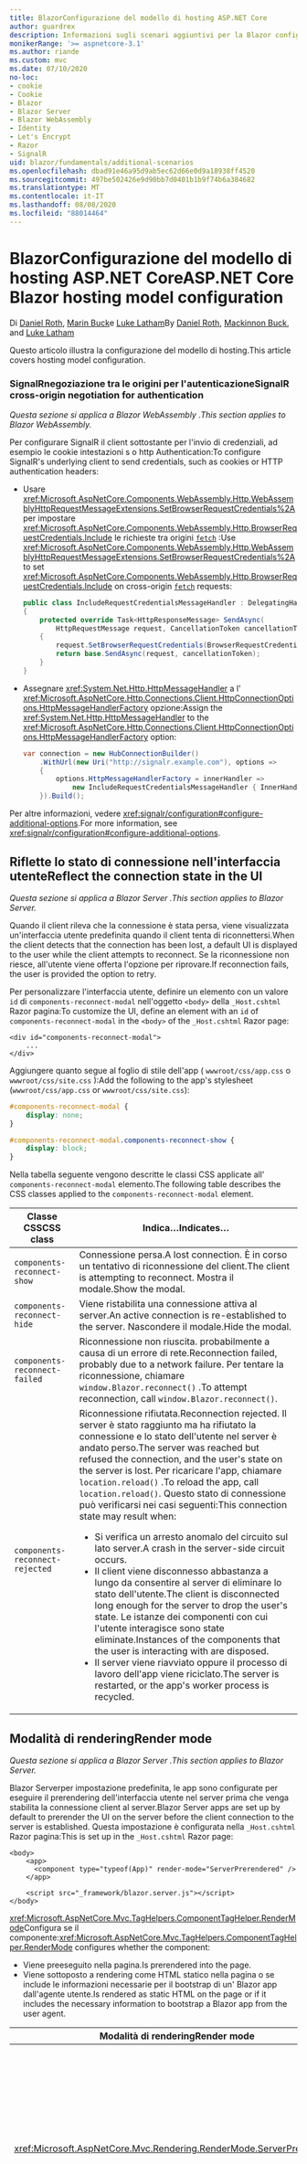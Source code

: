 ```yaml
---
title: BlazorConfigurazione del modello di hosting ASP.NET Core
author: guardrex
description: Informazioni sugli scenari aggiuntivi per la Blazor configurazione del modello di hosting di ASP.NET Core.
monikerRange: '>= aspnetcore-3.1'
ms.author: riande
ms.custom: mvc
ms.date: 07/10/2020
no-loc:
- cookie
- Cookie
- Blazor
- Blazor Server
- Blazor WebAssembly
- Identity
- Let's Encrypt
- Razor
- SignalR
uid: blazor/fundamentals/additional-scenarios
ms.openlocfilehash: dbad91e46a95d9ab5ec62d66e0d9a18938ff4520
ms.sourcegitcommit: 497be502426e9d90bb7d0401b1b9f74b6a384682
ms.translationtype: MT
ms.contentlocale: it-IT
ms.lasthandoff: 08/08/2020
ms.locfileid: "88014464"
---
```

# <a name="aspnet-core-no-locblazor-hosting-model-configuration"></a><span data-ttu-id="0ab3b-103">BlazorConfigurazione del modello di hosting ASP.NET Core</span><span class="sxs-lookup"><span data-stu-id="0ab3b-103">ASP.NET Core Blazor hosting model configuration</span></span>

<span data-ttu-id="0ab3b-104">Di [Daniel Roth](https://github.com/danroth27), [Marin Buck](https://github.com/MackinnonBuck)e [Luke Latham](https://github.com/guardrex)</span><span class="sxs-lookup"><span data-stu-id="0ab3b-104">By [Daniel Roth](https://github.com/danroth27), [Mackinnon Buck](https://github.com/MackinnonBuck), and [Luke Latham](https://github.com/guardrex)</span></span>

<span data-ttu-id="0ab3b-105">Questo articolo illustra la configurazione del modello di hosting.</span><span class="sxs-lookup"><span data-stu-id="0ab3b-105">This article covers hosting model configuration.</span></span>

### <a name="no-locsignalr-cross-origin-negotiation-for-authentication"></a><span data-ttu-id="0ab3b-106">SignalRnegoziazione tra le origini per l'autenticazione</span><span class="sxs-lookup"><span data-stu-id="0ab3b-106">SignalR cross-origin negotiation for authentication</span></span>

<span data-ttu-id="0ab3b-107">*Questa sezione si applica a Blazor WebAssembly .*</span><span class="sxs-lookup"><span data-stu-id="0ab3b-107">*This section applies to Blazor WebAssembly.*</span></span>

<span data-ttu-id="0ab3b-108">Per configurare SignalR il client sottostante per l'invio di credenziali, ad esempio le cookie intestazioni s o http Authentication:</span><span class="sxs-lookup"><span data-stu-id="0ab3b-108">To configure SignalR's underlying client to send credentials, such as cookies or HTTP authentication headers:</span></span>

* <span data-ttu-id="0ab3b-109">Usare <xref:Microsoft.AspNetCore.Components.WebAssembly.Http.WebAssemblyHttpRequestMessageExtensions.SetBrowserRequestCredentials%2A> per impostare <xref:Microsoft.AspNetCore.Components.WebAssembly.Http.BrowserRequestCredentials.Include> le richieste tra origini [`fetch`](https://developer.mozilla.org/docs/Web/API/Fetch_API/Using_Fetch) :</span><span class="sxs-lookup"><span data-stu-id="0ab3b-109">Use <xref:Microsoft.AspNetCore.Components.WebAssembly.Http.WebAssemblyHttpRequestMessageExtensions.SetBrowserRequestCredentials%2A> to set <xref:Microsoft.AspNetCore.Components.WebAssembly.Http.BrowserRequestCredentials.Include> on cross-origin [`fetch`](https://developer.mozilla.org/docs/Web/API/Fetch_API/Using_Fetch) requests:</span></span>

  ```csharp
  public class IncludeRequestCredentialsMessageHandler : DelegatingHandler
  {
      protected override Task<HttpResponseMessage> SendAsync(
          HttpRequestMessage request, CancellationToken cancellationToken)
      {
          request.SetBrowserRequestCredentials(BrowserRequestCredentials.Include);
          return base.SendAsync(request, cancellationToken);
      }
  }
  ```

* <span data-ttu-id="0ab3b-110">Assegnare <xref:System.Net.Http.HttpMessageHandler> a l' <xref:Microsoft.AspNetCore.Http.Connections.Client.HttpConnectionOptions.HttpMessageHandlerFactory> opzione:</span><span class="sxs-lookup"><span data-stu-id="0ab3b-110">Assign the <xref:System.Net.Http.HttpMessageHandler> to the <xref:Microsoft.AspNetCore.Http.Connections.Client.HttpConnectionOptions.HttpMessageHandlerFactory> option:</span></span>

  ```csharp
  var connection = new HubConnectionBuilder()
      .WithUrl(new Uri("http://signalr.example.com"), options =>
      {
          options.HttpMessageHandlerFactory = innerHandler => 
              new IncludeRequestCredentialsMessageHandler { InnerHandler = innerHandler };
      }).Build();
  ```

<span data-ttu-id="0ab3b-111">Per altre informazioni, vedere <xref:signalr/configuration#configure-additional-options>.</span><span class="sxs-lookup"><span data-stu-id="0ab3b-111">For more information, see <xref:signalr/configuration#configure-additional-options>.</span></span>

## <a name="reflect-the-connection-state-in-the-ui"></a><span data-ttu-id="0ab3b-112">Riflette lo stato di connessione nell'interfaccia utente</span><span class="sxs-lookup"><span data-stu-id="0ab3b-112">Reflect the connection state in the UI</span></span>

<span data-ttu-id="0ab3b-113">*Questa sezione si applica a Blazor Server .*</span><span class="sxs-lookup"><span data-stu-id="0ab3b-113">*This section applies to Blazor Server.*</span></span>

<span data-ttu-id="0ab3b-114">Quando il client rileva che la connessione è stata persa, viene visualizzata un'interfaccia utente predefinita quando il client tenta di riconnettersi.</span><span class="sxs-lookup"><span data-stu-id="0ab3b-114">When the client detects that the connection has been lost, a default UI is displayed to the user while the client attempts to reconnect.</span></span> <span data-ttu-id="0ab3b-115">Se la riconnessione non riesce, all'utente viene offerta l'opzione per riprovare.</span><span class="sxs-lookup"><span data-stu-id="0ab3b-115">If reconnection fails, the user is provided the option to retry.</span></span>

<span data-ttu-id="0ab3b-116">Per personalizzare l'interfaccia utente, definire un elemento con un valore `id` di `components-reconnect-modal` nell'oggetto `<body>` della `_Host.cshtml` Razor pagina:</span><span class="sxs-lookup"><span data-stu-id="0ab3b-116">To customize the UI, define an element with an `id` of `components-reconnect-modal` in the `<body>` of the `_Host.cshtml` Razor page:</span></span>

```cshtml
<div id="components-reconnect-modal">
    ...
</div>
```

<span data-ttu-id="0ab3b-117">Aggiungere quanto segue al foglio di stile dell'app ( `wwwroot/css/app.css` o `wwwroot/css/site.css` ):</span><span class="sxs-lookup"><span data-stu-id="0ab3b-117">Add the following to the app's stylesheet (`wwwroot/css/app.css` or `wwwroot/css/site.css`):</span></span>

```css
#components-reconnect-modal {
    display: none;
}

#components-reconnect-modal.components-reconnect-show {
    display: block;
}
```

<span data-ttu-id="0ab3b-118">Nella tabella seguente vengono descritte le classi CSS applicate all' `components-reconnect-modal` elemento.</span><span class="sxs-lookup"><span data-stu-id="0ab3b-118">The following table describes the CSS classes applied to the `components-reconnect-modal` element.</span></span>

| <span data-ttu-id="0ab3b-119">Classe CSS</span><span class="sxs-lookup"><span data-stu-id="0ab3b-119">CSS class</span></span>                       | <span data-ttu-id="0ab3b-120">Indica&hellip;</span><span class="sxs-lookup"><span data-stu-id="0ab3b-120">Indicates&hellip;</span></span> |
| ------------------------------- | ----------------- |
| `components-reconnect-show`     | <span data-ttu-id="0ab3b-121">Connessione persa.</span><span class="sxs-lookup"><span data-stu-id="0ab3b-121">A lost connection.</span></span> <span data-ttu-id="0ab3b-122">È in corso un tentativo di riconnessione del client.</span><span class="sxs-lookup"><span data-stu-id="0ab3b-122">The client is attempting to reconnect.</span></span> <span data-ttu-id="0ab3b-123">Mostra il modale.</span><span class="sxs-lookup"><span data-stu-id="0ab3b-123">Show the modal.</span></span> |
| `components-reconnect-hide`     | <span data-ttu-id="0ab3b-124">Viene ristabilita una connessione attiva al server.</span><span class="sxs-lookup"><span data-stu-id="0ab3b-124">An active connection is re-established to the server.</span></span> <span data-ttu-id="0ab3b-125">Nascondere il modale.</span><span class="sxs-lookup"><span data-stu-id="0ab3b-125">Hide the modal.</span></span> |
| `components-reconnect-failed`   | <span data-ttu-id="0ab3b-126">Riconnessione non riuscita. probabilmente a causa di un errore di rete.</span><span class="sxs-lookup"><span data-stu-id="0ab3b-126">Reconnection failed, probably due to a network failure.</span></span> <span data-ttu-id="0ab3b-127">Per tentare la riconnessione, chiamare `window.Blazor.reconnect()` .</span><span class="sxs-lookup"><span data-stu-id="0ab3b-127">To attempt reconnection, call `window.Blazor.reconnect()`.</span></span> |
| `components-reconnect-rejected` | <span data-ttu-id="0ab3b-128">Riconnessione rifiutata.</span><span class="sxs-lookup"><span data-stu-id="0ab3b-128">Reconnection rejected.</span></span> <span data-ttu-id="0ab3b-129">Il server è stato raggiunto ma ha rifiutato la connessione e lo stato dell'utente nel server è andato perso.</span><span class="sxs-lookup"><span data-stu-id="0ab3b-129">The server was reached but refused the connection, and the user's state on the server is lost.</span></span> <span data-ttu-id="0ab3b-130">Per ricaricare l'app, chiamare `location.reload()` .</span><span class="sxs-lookup"><span data-stu-id="0ab3b-130">To reload the app, call `location.reload()`.</span></span> <span data-ttu-id="0ab3b-131">Questo stato di connessione può verificarsi nei casi seguenti:</span><span class="sxs-lookup"><span data-stu-id="0ab3b-131">This connection state may result when:</span></span><ul><li><span data-ttu-id="0ab3b-132">Si verifica un arresto anomalo del circuito sul lato server.</span><span class="sxs-lookup"><span data-stu-id="0ab3b-132">A crash in the server-side circuit occurs.</span></span></li><li><span data-ttu-id="0ab3b-133">Il client viene disconnesso abbastanza a lungo da consentire al server di eliminare lo stato dell'utente.</span><span class="sxs-lookup"><span data-stu-id="0ab3b-133">The client is disconnected long enough for the server to drop the user's state.</span></span> <span data-ttu-id="0ab3b-134">Le istanze dei componenti con cui l'utente interagisce sono state eliminate.</span><span class="sxs-lookup"><span data-stu-id="0ab3b-134">Instances of the components that the user is interacting with are disposed.</span></span></li><li><span data-ttu-id="0ab3b-135">Il server viene riavviato oppure il processo di lavoro dell'app viene riciclato.</span><span class="sxs-lookup"><span data-stu-id="0ab3b-135">The server is restarted, or the app's worker process is recycled.</span></span></li></ul> |

## <a name="render-mode"></a><span data-ttu-id="0ab3b-136">Modalità di rendering</span><span class="sxs-lookup"><span data-stu-id="0ab3b-136">Render mode</span></span>

<span data-ttu-id="0ab3b-137">*Questa sezione si applica a Blazor Server .*</span><span class="sxs-lookup"><span data-stu-id="0ab3b-137">*This section applies to Blazor Server.*</span></span>

<span data-ttu-id="0ab3b-138">Blazor Serverper impostazione predefinita, le app sono configurate per eseguire il prerendering dell'interfaccia utente nel server prima che venga stabilita la connessione client al server.</span><span class="sxs-lookup"><span data-stu-id="0ab3b-138">Blazor Server apps are set up by default to prerender the UI on the server before the client connection to the server is established.</span></span> <span data-ttu-id="0ab3b-139">Questa impostazione è configurata nella `_Host.cshtml` Razor pagina:</span><span class="sxs-lookup"><span data-stu-id="0ab3b-139">This is set up in the `_Host.cshtml` Razor page:</span></span>

```cshtml
<body>
    <app>
      <component type="typeof(App)" render-mode="ServerPrerendered" />
    </app>

    <script src="_framework/blazor.server.js"></script>
</body>
```

<span data-ttu-id="0ab3b-140"><xref:Microsoft.AspNetCore.Mvc.TagHelpers.ComponentTagHelper.RenderMode>Configura se il componente:</span><span class="sxs-lookup"><span data-stu-id="0ab3b-140"><xref:Microsoft.AspNetCore.Mvc.TagHelpers.ComponentTagHelper.RenderMode> configures whether the component:</span></span>

* <span data-ttu-id="0ab3b-141">Viene preeseguito nella pagina.</span><span class="sxs-lookup"><span data-stu-id="0ab3b-141">Is prerendered into the page.</span></span>
* <span data-ttu-id="0ab3b-142">Viene sottoposto a rendering come HTML statico nella pagina o se include le informazioni necessarie per il bootstrap di un' Blazor app dall'agente utente.</span><span class="sxs-lookup"><span data-stu-id="0ab3b-142">Is rendered as static HTML on the page or if it includes the necessary information to bootstrap a Blazor app from the user agent.</span></span>

| <span data-ttu-id="0ab3b-143">Modalità di rendering</span><span class="sxs-lookup"><span data-stu-id="0ab3b-143">Render mode</span></span> | <span data-ttu-id="0ab3b-144">Descrizione</span><span class="sxs-lookup"><span data-stu-id="0ab3b-144">Description</span></span> |
| --- | --- |
| <xref:Microsoft.AspNetCore.Mvc.Rendering.RenderMode.ServerPrerendered> | <span data-ttu-id="0ab3b-145">Esegue il rendering del componente in HTML statico e include un marcatore per un' Blazor Server app.</span><span class="sxs-lookup"><span data-stu-id="0ab3b-145">Renders the component into static HTML and includes a marker for a Blazor Server app.</span></span> <span data-ttu-id="0ab3b-146">Quando l'agente utente viene avviato, questo marcatore viene usato per il bootstrap di un' Blazor app.</span><span class="sxs-lookup"><span data-stu-id="0ab3b-146">When the user-agent starts, this marker is used to bootstrap a Blazor app.</span></span> |
| <xref:Microsoft.AspNetCore.Mvc.Rendering.RenderMode.Server> | <span data-ttu-id="0ab3b-147">Esegue il rendering di un marcatore per un' Blazor Server app.</span><span class="sxs-lookup"><span data-stu-id="0ab3b-147">Renders a marker for a Blazor Server app.</span></span> <span data-ttu-id="0ab3b-148">L'output del componente non è incluso.</span><span class="sxs-lookup"><span data-stu-id="0ab3b-148">Output from the component isn't included.</span></span> <span data-ttu-id="0ab3b-149">Quando l'agente utente viene avviato, questo marcatore viene usato per il bootstrap di un' Blazor app.</span><span class="sxs-lookup"><span data-stu-id="0ab3b-149">When the user-agent starts, this marker is used to bootstrap a Blazor app.</span></span> |
| <xref:Microsoft.AspNetCore.Mvc.Rendering.RenderMode.Static> | <span data-ttu-id="0ab3b-150">Esegue il rendering del componente in HTML statico.</span><span class="sxs-lookup"><span data-stu-id="0ab3b-150">Renders the component into static HTML.</span></span> |

<span data-ttu-id="0ab3b-151">Il rendering dei componenti server da una pagina HTML statica non è supportato.</span><span class="sxs-lookup"><span data-stu-id="0ab3b-151">Rendering server components from a static HTML page isn't supported.</span></span>

## <a name="configure-the-no-locsignalr-client-for-no-locblazor-server-apps"></a><span data-ttu-id="0ab3b-152">Configurare il SignalR client per le Blazor Server app</span><span class="sxs-lookup"><span data-stu-id="0ab3b-152">Configure the SignalR client for Blazor Server apps</span></span>

<span data-ttu-id="0ab3b-153">*Questa sezione si applica a Blazor Server .*</span><span class="sxs-lookup"><span data-stu-id="0ab3b-153">*This section applies to Blazor Server.*</span></span>

<span data-ttu-id="0ab3b-154">Configurare il SignalR client usato dalle Blazor Server app nel `Pages/_Host.cshtml` file.</span><span class="sxs-lookup"><span data-stu-id="0ab3b-154">Configure the SignalR client used by Blazor Server apps in the `Pages/_Host.cshtml` file.</span></span> <span data-ttu-id="0ab3b-155">Inserire uno script che chiami `Blazor.start` dopo lo `_framework/blazor.server.js` script e all'interno del `</body>` tag.</span><span class="sxs-lookup"><span data-stu-id="0ab3b-155">Place a script that calls `Blazor.start` after the `_framework/blazor.server.js` script and inside the `</body>` tag.</span></span>

### <a name="logging"></a><span data-ttu-id="0ab3b-156">Registrazione</span><span class="sxs-lookup"><span data-stu-id="0ab3b-156">Logging</span></span>

<span data-ttu-id="0ab3b-157">Per configurare la SignalR registrazione del client:</span><span class="sxs-lookup"><span data-stu-id="0ab3b-157">To configure SignalR client logging:</span></span>

* <span data-ttu-id="0ab3b-158">Aggiungere un `autostart="false"` attributo al `<script>` tag per lo `blazor.server.js` script.</span><span class="sxs-lookup"><span data-stu-id="0ab3b-158">Add an `autostart="false"` attribute to the `<script>` tag for the `blazor.server.js` script.</span></span>
* <span data-ttu-id="0ab3b-159">Passare un oggetto di configurazione ( `configureSignalR` ) che chiama `configureLogging` con il livello di registrazione nel generatore client.</span><span class="sxs-lookup"><span data-stu-id="0ab3b-159">Pass in a configuration object (`configureSignalR`) that calls `configureLogging` with the log level on the client builder.</span></span>

```cshtml
    ...

    <script autostart="false" src="_framework/blazor.server.js"></script>
    <script>
      Blazor.start({
        configureSignalR: function (builder) {
          builder.configureLogging("information");
        }
      });
    </script>
</body>
```

<span data-ttu-id="0ab3b-160">Nell'esempio precedente, `information` è equivalente a un livello di log di <xref:Microsoft.Extensions.Logging.LogLevel.Information?displayProperty=nameWithType> .</span><span class="sxs-lookup"><span data-stu-id="0ab3b-160">In the preceding example, `information` is equivalent to a log level of <xref:Microsoft.Extensions.Logging.LogLevel.Information?displayProperty=nameWithType>.</span></span>

### <a name="modify-the-reconnection-handler"></a><span data-ttu-id="0ab3b-161">Modificare il gestore di riconnessione</span><span class="sxs-lookup"><span data-stu-id="0ab3b-161">Modify the reconnection handler</span></span>

<span data-ttu-id="0ab3b-162">Gli eventi di connessione del circuito del gestore di riconnessione possono essere modificati per comportamenti personalizzati, ad esempio:</span><span class="sxs-lookup"><span data-stu-id="0ab3b-162">The reconnection handler's circuit connection events can be modified for custom behaviors, such as:</span></span>

* <span data-ttu-id="0ab3b-163">Per inviare una notifica all'utente se la connessione viene eliminata.</span><span class="sxs-lookup"><span data-stu-id="0ab3b-163">To notify the user if the connection is dropped.</span></span>
* <span data-ttu-id="0ab3b-164">Per eseguire la registrazione (dal client) quando si connette un circuito.</span><span class="sxs-lookup"><span data-stu-id="0ab3b-164">To perform logging (from the client) when a circuit is connected.</span></span>

<span data-ttu-id="0ab3b-165">Per modificare gli eventi di connessione:</span><span class="sxs-lookup"><span data-stu-id="0ab3b-165">To modify the connection events:</span></span>

* <span data-ttu-id="0ab3b-166">Aggiungere un `autostart="false"` attributo al `<script>` tag per lo `blazor.server.js` script.</span><span class="sxs-lookup"><span data-stu-id="0ab3b-166">Add an `autostart="false"` attribute to the `<script>` tag for the `blazor.server.js` script.</span></span>
* <span data-ttu-id="0ab3b-167">Registra i callback per le modifiche della connessione per le connessioni eliminate ( `onConnectionDown` ) e le connessioni stabilite/ristabilite ( `onConnectionUp` ).</span><span class="sxs-lookup"><span data-stu-id="0ab3b-167">Register callbacks for connection changes for dropped connections (`onConnectionDown`) and established/re-established connections (`onConnectionUp`).</span></span> <span data-ttu-id="0ab3b-168">**Entrambi** `onConnectionDown` `onConnectionUp`è necessario specificare e.</span><span class="sxs-lookup"><span data-stu-id="0ab3b-168">**Both** `onConnectionDown` and `onConnectionUp` must be specified.</span></span>

```cshtml
    ...

    <script autostart="false" src="_framework/blazor.server.js"></script>
    <script>
      Blazor.start({
        reconnectionHandler: {
          onConnectionDown: (options, error) => console.error(error);
          onConnectionUp: () => console.log("Up, up, and away!");
        }
      });
    </script>
</body>
```

### <a name="adjust-the-reconnection-retry-count-and-interval"></a><span data-ttu-id="0ab3b-169">Modificare il numero di tentativi di riconnessione e l'intervallo</span><span class="sxs-lookup"><span data-stu-id="0ab3b-169">Adjust the reconnection retry count and interval</span></span>

<span data-ttu-id="0ab3b-170">Per modificare il numero di tentativi di riconnessione e l'intervallo:</span><span class="sxs-lookup"><span data-stu-id="0ab3b-170">To adjust the reconnection retry count and interval:</span></span>

* <span data-ttu-id="0ab3b-171">Aggiungere un `autostart="false"` attributo al `<script>` tag per lo `blazor.server.js` script.</span><span class="sxs-lookup"><span data-stu-id="0ab3b-171">Add an `autostart="false"` attribute to the `<script>` tag for the `blazor.server.js` script.</span></span>
* <span data-ttu-id="0ab3b-172">Impostare il numero di tentativi ( `maxRetries` ) e il periodo di tempo in millisecondi consentiti per ogni nuovo tentativo ( `retryIntervalMilliseconds` ).</span><span class="sxs-lookup"><span data-stu-id="0ab3b-172">Set the number of retries (`maxRetries`) and period in milliseconds permitted for each retry attempt (`retryIntervalMilliseconds`).</span></span>

```cshtml
    ...

    <script autostart="false" src="_framework/blazor.server.js"></script>
    <script>
      Blazor.start({
        reconnectionOptions: {
          maxRetries: 3,
          retryIntervalMilliseconds: 2000
        }
      });
    </script>
</body>
```

### <a name="hide-or-replace-the-reconnection-display"></a><span data-ttu-id="0ab3b-173">Nascondi o Sostituisci la visualizzazione di riconnessione</span><span class="sxs-lookup"><span data-stu-id="0ab3b-173">Hide or replace the reconnection display</span></span>

<span data-ttu-id="0ab3b-174">Per nascondere la visualizzazione della riconnessione:</span><span class="sxs-lookup"><span data-stu-id="0ab3b-174">To hide the reconnection display:</span></span>

* <span data-ttu-id="0ab3b-175">Aggiungere un `autostart="false"` attributo al `<script>` tag per lo `blazor.server.js` script.</span><span class="sxs-lookup"><span data-stu-id="0ab3b-175">Add an `autostart="false"` attribute to the `<script>` tag for the `blazor.server.js` script.</span></span>
* <span data-ttu-id="0ab3b-176">Impostare il gestore di riconnessione `_reconnectionDisplay` su un oggetto vuoto ( `{}` o `new Object()` ).</span><span class="sxs-lookup"><span data-stu-id="0ab3b-176">Set the reconnection handler's `_reconnectionDisplay` to an empty object (`{}` or `new Object()`).</span></span>

```cshtml
    ...

    <script autostart="false" src="_framework/blazor.server.js"></script>
    <script>
      window.addEventListener('beforeunload', function () {
        Blazor.defaultReconnectionHandler._reconnectionDisplay = {};
      });
    </script>
</body>
```

<span data-ttu-id="0ab3b-177">Per sostituire la visualizzazione della riconnessione, impostare `_reconnectionDisplay` nell'esempio precedente sull'elemento per la visualizzazione:</span><span class="sxs-lookup"><span data-stu-id="0ab3b-177">To replace the reconnection display, set `_reconnectionDisplay` in the preceding example to the element for display:</span></span>

```javascript
Blazor.defaultReconnectionHandler._reconnectionDisplay = 
  document.getElementById("{ELEMENT ID}");
```

<span data-ttu-id="0ab3b-178">Il segnaposto `{ELEMENT ID}` è l'ID dell'elemento HTML da visualizzare.</span><span class="sxs-lookup"><span data-stu-id="0ab3b-178">The placeholder `{ELEMENT ID}` is the ID of the HTML element to display.</span></span>

## <a name="influence-html-head-tag-elements"></a><span data-ttu-id="0ab3b-179">Influenza `<head>` elementi tag HTML</span><span class="sxs-lookup"><span data-stu-id="0ab3b-179">Influence HTML `<head>` tag elements</span></span>

<span data-ttu-id="0ab3b-180">*Questa sezione si applica alla prossima versione di ASP.NET Core 5,0 di Blazor WebAssembly e Blazor Server .*</span><span class="sxs-lookup"><span data-stu-id="0ab3b-180">*This section applies to the upcoming ASP.NET Core 5.0 release of Blazor WebAssembly and Blazor Server.*</span></span>

<span data-ttu-id="0ab3b-181">Quando viene eseguito il rendering, i `Title` `Link` componenti, e `Meta` aggiungono o aggiornano i dati negli `<head>` elementi tag HTML:</span><span class="sxs-lookup"><span data-stu-id="0ab3b-181">When rendered, the `Title`, `Link`, and `Meta` components add or update data in the HTML `<head>` tag elements:</span></span>

```razor
@using Microsoft.AspNetCore.Components.Web.Extensions.Head

<Title Value="{TITLE}" />
<Link href="{URL}" rel="stylesheet" />
<Meta content="{DESCRIPTION}" name="description" />
```

<span data-ttu-id="0ab3b-182">Nell'esempio precedente, i segnaposto per `{TITLE}` , `{URL}` e `{DESCRIPTION}` sono valori stringa, Razor variabili o Razor espressioni.</span><span class="sxs-lookup"><span data-stu-id="0ab3b-182">In the preceding example, placeholders for `{TITLE}`, `{URL}`, and `{DESCRIPTION}` are string values, Razor variables, or Razor expressions.</span></span>

<span data-ttu-id="0ab3b-183">Si applicano le seguenti caratteristiche:</span><span class="sxs-lookup"><span data-stu-id="0ab3b-183">The following characteristics apply:</span></span>

* <span data-ttu-id="0ab3b-184">Il prerendering lato server è supportato.</span><span class="sxs-lookup"><span data-stu-id="0ab3b-184">Server-side prerendering is supported.</span></span>
* <span data-ttu-id="0ab3b-185">Il `Value` parametro è l'unico parametro valido per il `Title` componente.</span><span class="sxs-lookup"><span data-stu-id="0ab3b-185">The `Value` parameter is the only valid parameter for the `Title` component.</span></span>
* <span data-ttu-id="0ab3b-186">Gli attributi HTML forniti ai `Meta` `Link` componenti e vengono acquisiti in [attributi aggiuntivi](xref:blazor/components/index#attribute-splatting-and-arbitrary-parameters) e passati al tag HTML sottoposto a rendering.</span><span class="sxs-lookup"><span data-stu-id="0ab3b-186">HTML attributes provided to the `Meta` and `Link` components are captured in [additional attributes](xref:blazor/components/index#attribute-splatting-and-arbitrary-parameters) and passed through to the rendered HTML tag.</span></span>
* <span data-ttu-id="0ab3b-187">Per più `Title` componenti, il titolo della pagina riflette l'oggetto `Value` dell'ultimo componente di cui è stato `Title` eseguito il rendering.</span><span class="sxs-lookup"><span data-stu-id="0ab3b-187">For multiple `Title` components, the title of the page reflects the `Value` of the last `Title` component rendered.</span></span>
* <span data-ttu-id="0ab3b-188">Se più `Meta` `Link` componenti o sono inclusi con attributi identici, esiste esattamente un tag HTML sottoposto a rendering per ogni `Meta` `Link` componente o.</span><span class="sxs-lookup"><span data-stu-id="0ab3b-188">If multiple `Meta` or `Link` components are included with identical attributes, there's exactly one HTML tag rendered per `Meta` or `Link` component.</span></span> <span data-ttu-id="0ab3b-189">Due `Meta` `Link` componenti o non possono fare riferimento allo stesso tag HTML sottoposto a rendering.</span><span class="sxs-lookup"><span data-stu-id="0ab3b-189">Two `Meta` or `Link` components can't refer to the same rendered HTML tag.</span></span>
* <span data-ttu-id="0ab3b-190">Le modifiche apportate ai parametri dei `Meta` componenti o esistenti `Link` vengono riflesse nei tag HTML sottoposti a rendering.</span><span class="sxs-lookup"><span data-stu-id="0ab3b-190">Changes to the parameters of existing `Meta` or `Link` components are reflected in their rendered HTML tags.</span></span>
* <span data-ttu-id="0ab3b-191">Quando i `Link` `Meta` componenti o non vengono più sottoposti a rendering e quindi eliminati dal Framework, i tag HTML sottoposti a rendering vengono rimossi.</span><span class="sxs-lookup"><span data-stu-id="0ab3b-191">When the `Link` or `Meta` components are no longer rendered and thus disposed by the framework, their rendered HTML tags are removed.</span></span>

<span data-ttu-id="0ab3b-192">Quando uno dei componenti del Framework viene utilizzato in un componente figlio, il tag HTML sottoposto a rendering influisce su qualsiasi altro componente figlio del componente padre, purché venga eseguito il rendering del componente figlio contenente il componente del Framework.</span><span class="sxs-lookup"><span data-stu-id="0ab3b-192">When one of the framework components is used in a child component, the rendered HTML tag influences any other child component of the parent component as long as the child component containing the framework component is rendered.</span></span> <span data-ttu-id="0ab3b-193">La distinzione tra l'uso di uno di questi componenti del Framework in un componente figlio e l'inserimento di un tag HTML in `wwwroot/index.html` o è il tag HTML sottoposto a `Pages/_Host.cshtml` rendering di un componente del Framework:</span><span class="sxs-lookup"><span data-stu-id="0ab3b-193">The distinction between using the one of these framework components in a child component and placing a an HTML tag in `wwwroot/index.html` or `Pages/_Host.cshtml` is that a framework component's rendered HTML tag:</span></span>

* <span data-ttu-id="0ab3b-194">Può essere modificato in base allo stato dell'applicazione.</span><span class="sxs-lookup"><span data-stu-id="0ab3b-194">Can be modified by application state.</span></span> <span data-ttu-id="0ab3b-195">Un tag HTML hardcoded non può essere modificato in base allo stato dell'applicazione.</span><span class="sxs-lookup"><span data-stu-id="0ab3b-195">A hard-coded HTML tag can't be modified by application state.</span></span>
* <span data-ttu-id="0ab3b-196">Viene rimosso dal codice HTML `<head>` quando il componente padre non viene più sottoposto a rendering.</span><span class="sxs-lookup"><span data-stu-id="0ab3b-196">Is removed from the HTML `<head>` when the parent component is no longer rendered.</span></span>

## <a name="additional-resources"></a><span data-ttu-id="0ab3b-197">Risorse aggiuntive</span><span class="sxs-lookup"><span data-stu-id="0ab3b-197">Additional resources</span></span>

* <xref:fundamentals/logging/index>
